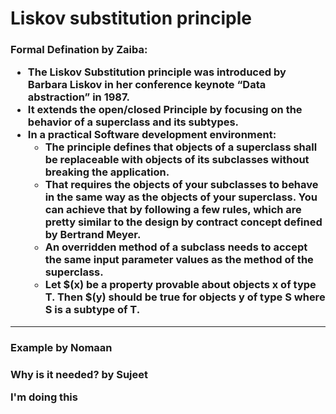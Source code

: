 <h1>Liskov substitution principle<br>



<h3> Formal Defination by Zaiba:

* The Liskov Substitution principle was introduced by Barbara Liskov in her conference keynote “Data abstraction” in 1987.
* It extends the open/closed Principle by focusing on the behavior of a superclass and its subtypes.
* In a practical Software development environment:
  - The principle defines that objects of a superclass shall be replaceable with objects of its subclasses without breaking the application.
  - That requires the objects of your subclasses to behave in the same way as the objects of your superclass. You can achieve that by following a few rules, which are pretty similar to the design by contract concept defined by   Bertrand Meyer.
  - An overridden method of a subclass needs to accept the same input parameter values as the method of the superclass.
  - Let $(x) be a property provable about objects x of type T. Then $(y) should be true for objects y of type S where S is a subtype of T.
___
<h3> Example by Nomaan



<h3>Why is it needed? by Sujeet

I'm doing this
